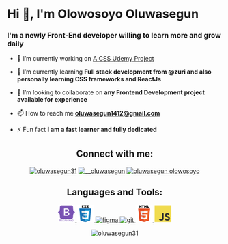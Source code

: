 <h1 align="left">Hi 👋, I'm Olowosoyo Oluwasegun</h1>
<h3 align="left">I'm a newly Front-End developer willing to learn more and grow daily</h3>

- 🔭 I’m currently working on [A CSS Udemy Project](https://oluwasegun31.github.io/CSS_Project/)

- 🌱 I’m currently learning **Full stack development from @zuri and also personally learning CSS frameworks and ReactJs**

- 👯 I’m looking to collaborate on **any Frontend Development project available for experience**

- 📫 How to reach me **oluwasegun1412@gmail.com**

- ⚡ Fun fact **I am a fast learner and fully dedicated**

<h2 align="center">Connect with me:</h2>
<p align="center">
<a href="https://codepen.io/oluwasegun31" target="blank"><img align="center" src="https://raw.githubusercontent.com/rahuldkjain/github-profile-readme-generator/master/src/images/icons/Social/codepen.svg" alt="oluwasegun31" height="30" width="40" /></a>
<a href="https://twitter.com/__oluwasegun" target="blank"><img align="center" src="https://raw.githubusercontent.com/rahuldkjain/github-profile-readme-generator/master/src/images/icons/Social/twitter.svg" alt="__oluwasegun" height="30" width="40" /></a>
<a href="https://linkedin.com/in/oluwasegun-olowosoyo-2a730223a" target="blank"><img align="center" src="https://raw.githubusercontent.com/rahuldkjain/github-profile-readme-generator/master/src/images/icons/Social/linked-in-alt.svg" alt="oluwasegun olowosoyo" height="30" width="40" /></a>
</p>

<h2 align="center">Languages and Tools:</h2>
<p align="center" margin-bottom="24px"> <a href="https://getbootstrap.com" target="_blank" rel="noreferrer"> <img src="https://raw.githubusercontent.com/devicons/devicon/master/icons/bootstrap/bootstrap-plain-wordmark.svg" alt="bootstrap" width="40" height="40"/> </a> <a href="https://www.w3schools.com/css/" target="_blank" rel="noreferrer"> <img src="https://raw.githubusercontent.com/devicons/devicon/master/icons/css3/css3-original-wordmark.svg" alt="css3" width="40" height="40"/> </a> <a href="https://www.figma.com/" target="_blank" rel="noreferrer"> <img src="https://www.vectorlogo.zone/logos/figma/figma-icon.svg" alt="figma" width="40" height="40"/> </a> <a href="https://git-scm.com/" target="_blank" rel="noreferrer"> <img src="https://www.vectorlogo.zone/logos/git-scm/git-scm-icon.svg" alt="git" width="40" height="40"/> </a> <a href="https://www.w3.org/html/" target="_blank" rel="noreferrer"> <img src="https://raw.githubusercontent.com/devicons/devicon/master/icons/html5/html5-original-wordmark.svg" alt="html5" width="40" height="40"/> </a> <a href="https://developer.mozilla.org/en-US/docs/Web/JavaScript" target="_blank" rel="noreferrer"> <img src="https://raw.githubusercontent.com/devicons/devicon/master/icons/javascript/javascript-original.svg" alt="javascript" width="40" height="40"/> </a> </p>

<p align="center"><img src="https://github-readme-stats.vercel.app/api/top-langs?username=oluwasegun31&show_icons=true&locale=en&layout=compact" alt="oluwasegun31" /></p>
